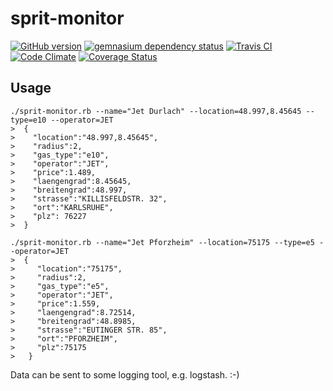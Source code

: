 sprit-monitor
=============

[![GitHub version](https://badge.fury.io/gh/herrphon%2Fsprit-monitor.png)](http://badge.fury.io/gh/)
[![gemnasium dependency status](https://gemnasium.com/herrphon/sprit-monitor.png)](https://gemnasium.com/herrphon/sprit-monitor)
[![Travis CI](https://travis-ci.org/herrphon/sprit-monitor.png)](https://travis-ci.org/herrphon/sprit-monitor)
[![Code Climate](https://codeclimate.com/repos/52fe0531e30ba05ab20094ad/badges/00289cf9d4bd5c3fed9b/gpa.png)](https://codeclimate.com/repos/52fe0531e30ba05ab20094ad/feed)
[![Coverage Status](https://coveralls.io/repos/herrphon/sprit-monitor/badge.png?branch=master)](https://coveralls.io/r/herrphon/sprit-monitor?branch=master)



Usage
-----


```
./sprit-monitor.rb --name="Jet Durlach" --location=48.997,8.45645 --type=e10 --operator=JET
>  {
>    "location":"48.997,8.45645",
>    "radius":2,
>    "gas_type":"e10",
>    "operator":"JET",
>    "price":1.489,
>    "laengengrad":8.45645,
>    "breitengrad":48.997,
>    "strasse":"KILLISFELDSTR. 32",
>    "ort":"KARLSRUHE",
>    "plz": 76227
>  }

./sprit-monitor.rb --name="Jet Pforzheim" --location=75175 --type=e5 --operator=JET
>  {
>     "location":"75175",
>     "radius":2,
>     "gas_type":"e5",
>     "operator":"JET",
>     "price":1.559,
>     "laengengrad":8.72514,
>     "breitengrad":48.8985,
>     "strasse":"EUTINGER STR. 85",
>     "ort":"PFORZHEIM",
>     "plz":75175
>   }

```

Data can be sent to some logging tool, e.g. logstash. :-)